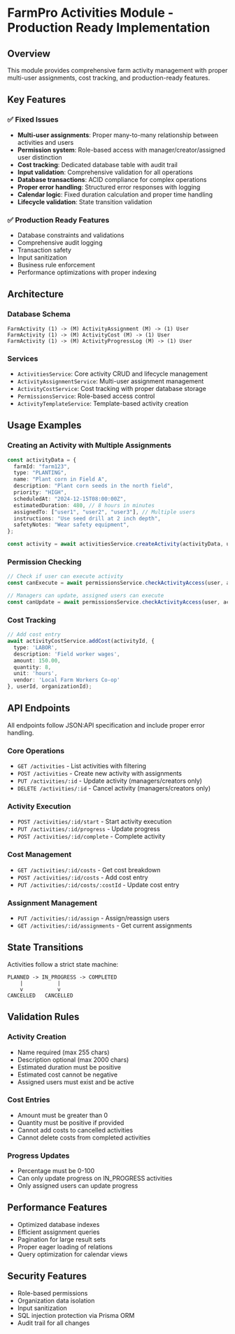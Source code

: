 # FarmPro Activities Module - Production Ready Implementation

## Overview

This module provides comprehensive farm activity management with proper multi-user assignments, cost tracking, and production-ready features.

## Key Features

### ✅ Fixed Issues
- **Multi-user assignments**: Proper many-to-many relationship between activities and users
- **Permission system**: Role-based access with manager/creator/assigned user distinction
- **Cost tracking**: Dedicated database table with audit trail
- **Input validation**: Comprehensive validation for all operations
- **Database transactions**: ACID compliance for complex operations
- **Proper error handling**: Structured error responses with logging
- **Calendar logic**: Fixed duration calculation and proper time handling
- **Lifecycle validation**: State transition validation

### ✅ Production Ready Features
- Database constraints and validations
- Comprehensive audit logging
- Transaction safety
- Input sanitization
- Business rule enforcement
- Performance optimizations with proper indexing

## Architecture

### Database Schema
```
FarmActivity (1) -> (M) ActivityAssignment (M) -> (1) User
FarmActivity (1) -> (M) ActivityCost (M) -> (1) User
FarmActivity (1) -> (M) ActivityProgressLog (M) -> (1) User
```

### Services
- `ActivitiesService`: Core activity CRUD and lifecycle management
- `ActivityAssignmentService`: Multi-user assignment management
- `ActivityCostService`: Cost tracking with proper database storage
- `PermissionsService`: Role-based access control
- `ActivityTemplateService`: Template-based activity creation

## Usage Examples

### Creating an Activity with Multiple Assignments
```typescript
const activityData = {
  farmId: "farm123",
  type: "PLANTING",
  name: "Plant corn in Field A",
  description: "Plant corn seeds in the north field",
  priority: "HIGH",
  scheduledAt: "2024-12-15T08:00:00Z",
  estimatedDuration: 480, // 8 hours in minutes
  assignedTo: ["user1", "user2", "user3"], // Multiple users
  instructions: "Use seed drill at 2 inch depth",
  safetyNotes: "Wear safety equipment",
};

const activity = await activitiesService.createActivity(activityData, userId, organizationId);
```

### Permission Checking
```typescript
// Check if user can execute activity
const canExecute = await permissionsService.checkActivityAccess(user, activityId, 'execute');

// Managers can update, assigned users can execute
const canUpdate = await permissionsService.checkActivityAccess(user, activityId, 'update');
```

### Cost Tracking
```typescript
// Add cost entry
await activityCostService.addCost(activityId, {
  type: 'LABOR',
  description: 'Field worker wages',
  amount: 150.00,
  quantity: 8,
  unit: 'hours',
  vendor: 'Local Farm Workers Co-op'
}, userId, organizationId);
```

## API Endpoints

All endpoints follow JSON:API specification and include proper error handling.

### Core Operations
- `GET /activities` - List activities with filtering
- `POST /activities` - Create new activity with assignments
- `PUT /activities/:id` - Update activity (managers/creators only)
- `DELETE /activities/:id` - Cancel activity (managers/creators only)

### Activity Execution
- `POST /activities/:id/start` - Start activity execution
- `PUT /activities/:id/progress` - Update progress
- `POST /activities/:id/complete` - Complete activity

### Cost Management
- `GET /activities/:id/costs` - Get cost breakdown
- `POST /activities/:id/costs` - Add cost entry
- `PUT /activities/:id/costs/:costId` - Update cost entry

### Assignment Management
- `PUT /activities/:id/assign` - Assign/reassign users
- `GET /activities/:id/assignments` - Get current assignments

## State Transitions

Activities follow a strict state machine:
```
PLANNED -> IN_PROGRESS -> COMPLETED
    |           |
    v           v
CANCELLED   CANCELLED
```

## Validation Rules

### Activity Creation
- Name required (max 255 chars)
- Description optional (max 2000 chars)
- Estimated duration must be positive
- Estimated cost cannot be negative
- Assigned users must exist and be active

### Cost Entries
- Amount must be greater than 0
- Quantity must be positive if provided
- Cannot add costs to cancelled activities
- Cannot delete costs from completed activities

### Progress Updates
- Percentage must be 0-100
- Can only update progress on IN_PROGRESS activities
- Only assigned users can update progress

## Performance Features

- Optimized database indexes
- Efficient assignment queries
- Pagination for large result sets
- Proper eager loading of relations
- Query optimization for calendar views

## Security Features

- Role-based permissions
- Organization data isolation
- Input sanitization
- SQL injection protection via Prisma ORM
- Audit trail for all changes